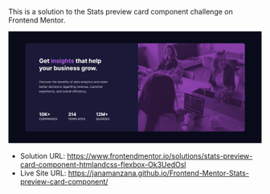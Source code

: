 This is a solution to the Stats preview card component challenge on Frontend Mentor.

![](images/screenshot.jpg)

- Solution URL: https://www.frontendmentor.io/solutions/stats-preview-card-component-htmlandcss-flexbox-Ok3UedOsl
- Live Site URL: https://janamanzana.github.io/Frontend-Mentor-Stats-preview-card-component/
